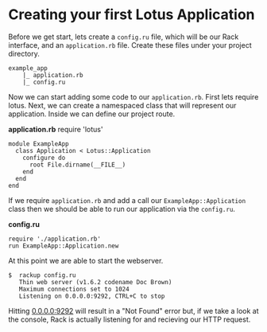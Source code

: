 Creating your first Lotus Application
==============

Before we get start, lets create a `config.ru` file, which will be our Rack
interface, and an `application.rb` file. Create these files under your project
directory.

    example_app
    	|_ application.rb
	    |_ config.ru

Now we can start adding some code to our `application.rb`. First lets require
lotus. Next, we can create a namespaced class that will represent our
application. Inside we can define our project route.

**application.rb**
    require 'lotus'

    module ExampleApp
      class Application < Lotus::Application
	    configure do
	      root File.dirname(__FILE__)
	    end
	  end
	end

If we require `application.rb` and add a call our `ExampleApp::Application`
class then we should be able to run our application via the `config.ru`.

**config.ru**

    require './application.rb'
    run ExampleApp::Application.new

At this point we are able to start the webserver.

    $  rackup config.ru
       Thin web server (v1.6.2 codename Doc Brown)
	   Maximum connections set to 1024
       Listening on 0.0.0.0:9292, CTRL+C to stop

Hitting [0.0.0.0:9292](http://0.0.0.0:9292) will result in a "Not Found" error
but, if we take a look at the console, Rack is actually listening for and
recieving our HTTP request.

